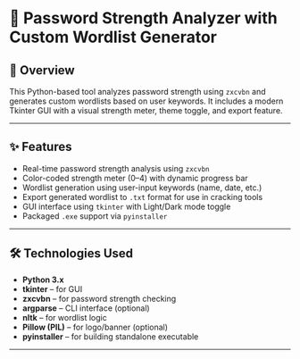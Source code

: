 # 🔐 Password Strength Analyzer with Custom Wordlist Generator

## 📌 Overview
This Python-based tool analyzes password strength using `zxcvbn` and generates custom wordlists based on user keywords. It includes a modern Tkinter GUI with a visual strength meter, theme toggle, and export feature.

---

## ✨ Features
- Real-time password strength analysis using `zxcvbn`
- Color-coded strength meter (0–4) with dynamic progress bar
- Wordlist generation using user-input keywords (name, date, etc.)
- Export generated wordlist to `.txt` format for use in cracking tools
- GUI interface using `tkinter` with Light/Dark mode toggle
- Packaged `.exe` support via `pyinstaller`

---

## 🛠️ Technologies Used
- **Python 3.x**
- **tkinter** – for GUI
- **zxcvbn** – for password strength checking
- **argparse** – CLI interface (optional)
- **nltk** – for wordlist logic
- **Pillow (PIL)** – for logo/banner (optional)
- **pyinstaller** – for building standalone executable

---



